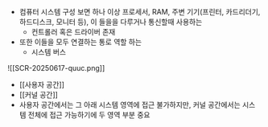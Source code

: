 - 컴퓨터 시스템 구성 보면 하나 이상 프로세서, RAM, 주변 기기(프린터, 카드리더기, 하드디스크, 모니터 등), 이 들을을 다루거나 통신할때 사용하는 
	- 컨트롤러 혹은 드라이버 존재
- 또한 이들을 모두 연결하는 통로 역할 하는
	- 시스템 버스

![[SCR-20250617-quuc.png]]
- [[사용자 공간]]
- [[커널 공간]]
- 사용자 공간에서는 그 아래 시스템 영역에 접근 불가하지만, 커널 공간에서는 시스템 전체에 접근 가능하기에 두 영역 부분 중요